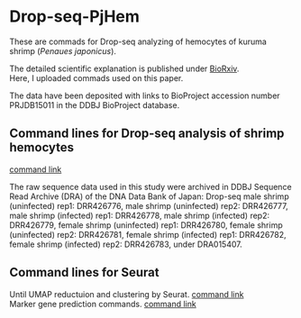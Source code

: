 # Drop-seq-PjHem
These are commads for Drop-seq analyzing of hemocytes of kuruma shrimp (*Penaues japonicus*). 

The detailed scientific explanation is published under [BioRxiv](https://www.biorxiv.org/content/10.1101/2023.01.04.521844v1).  
Here, I uploaded commads used on this paper.

The data have been deposited with links to BioProject accession number PRJDB15011 in the DDBJ BioProject database.

## Command lines for Drop-seq analysis of shrimp hemocytes
[command link](https://github.com/KeiichiroKOIWAI/Drop-seq-PjHem/blob/main/STARsolo.md)   

The raw sequence data used in this study were archived in DDBJ Sequence Read Archive (DRA) of the DNA Data Bank of Japan: Drop-seq male shrimp (uninfected) rep1: DRR426776, male shrimp (uninfected) rep2: DRR426777, male shrimp (infected) rep1: DRR426778, male shrimp (infected) rep2: DRR426779, female shrimp (uninfected) rep1: DRR426780, female shrimp (uninfected) rep2: DRR426781, female shrimp (infected) rep1: DRR426782, female shrimp (infected) rep2: DRR426783, under DRA015407. 

## Command lines for Seurat
Until UMAP reductuion and clustering by Seurat. [command link](https://github.com/KeiichiroKOIWAI/Drop-seq-PjHem/blob/main/Seura_commands.md)  
Marker gene prediction commands. [command link](https://github.com/KeiichiroKOIWAI/Drop-seq-PjHem/blob/main/Seura_commands.md) 
